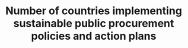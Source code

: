 ---
actual_indicator_available: null
actual_indicator_available_description: null
comments_and_limitations: null
data_non_statistical: true
date_metadata_updated: null
date_of_national_source_publication: null
disaggregation_categories: null
disaggregation_geography: null
goal_meta_link: http://unstats.un.org/sdgs/files/metadata-compilation/Metadata-Goal-12.pdf
graph: null
graph_title: Number of countries implementing sustainable public procurement policies
  and action plans
graph_type: null
has_metadata: false
indicator: 12.7.1
indicator_definition: ''
indicator_name: Number of countries implementing sustainable public procurement policies
  and action plans
indicator_sort_order: 12-07-01
indicator_variable: null
international_and_national_references: null
layout: indicator
method_of_computation: ''
periodicity: null
permalink: /12-7-1/
published: false
rationale_interpretation: ''
reporting_status: notstarted
scheduled_update_by_SDG_team: null
scheduled_update_by_national_source: null
sdg_goal: 12
source_active_1: true
source_agency_staff_email_1: null
source_agency_staff_name_1: null
source_agency_survey_dataset_1: null
source_notes_1: null
source_title_1: null
source_url_1: null
target: Promote public procurement practices that are sustainable, in accordance with
  national policies and priorities.
target_id: '12.7'
time_period: null
title: Number of countries implementing sustainable public procurement policies and
  action plans
un_custodial_agency: UNEP
un_designated_tier: '3'
unit_of_measure: null
variable_description: null
variable_notes: null
---